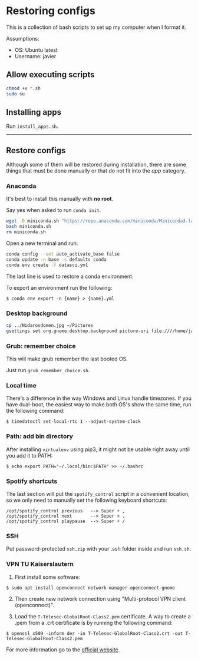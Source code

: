 # Restoring configs

This is a collection of bash scripts to set up my computer when I format it.

Assumptions:
- OS: Ubuntu latest
- Username: javier

## Allow executing scripts

```sh
chmod +x *.sh
sudo su
```

## Installing apps

Run `install_apps.sh`.

------------------------

## Restore configs

Although some of them will be restored during installation, there are some things that must be done manually or that do not fit into the _app_ category.

### Anaconda

It's best to install this manually with **no root**.

Say yes when asked to run `conda init`.

```sh
wget -O miniconda.sh "https://repo.anaconda.com/miniconda/Miniconda3-latest-Linux-x86_64.sh"
bash miniconda.sh
rm miniconda.sh
```

Open a new terminal and run:

```sh
conda config --set auto_activate_base false
conda update -n base -c defaults conda
conda env create -f datasci.yml
```

The last line is used to restore a conda environment.

To export an environment run the following:

    $ conda env export -n {name} > {name}.yml

### Desktop background

```sh
cp ../Nidarosdomen.jpg ~/Pictures
gsettings set org.gnome.desktop.background picture-uri file:////home/javier/Pictures/Nidarosdomen.jpg
```

### Grub: remember choice

This will make grub remember the last booted OS.

Just run `grub_remember_choice.sh`.

### Local time

There's a difference in the way Windows and Linux handle timezones. If you have dual-boot, the easiest way to make both OS's show the same time, run the following command:

`$ timedatectl set-local-rtc 1 --adjust-system-clock`

### Path: add bin directory

After installing `virtualenv` using pip3, it might not be usable right away until you add it to PATH:

`$ echo export PATH="~/.local/bin:$PATH" >> ~/.bashrc`

### Spotify shortcuts

The last section will put the `spotify_control` script in a convenient location, so we only need to manually set the following keyboard shortcuts:

    /opt/spotify_control previous 	--> Super + ,
    /opt/spotify_control next 	    --> Super + .
    /opt/spotify_control playpause	--> Super + /

### SSH

Put password-protected `ssh.zip` with your .ssh folder inside and run `ssh.sh`.

### VPN TU Kaiserslautern

1. First install some software:

  `$ sudo apt install openconnect network-manager-openconnect-gnome`

2. Then create new network connection using "Multi-protocol VPN client (openconnect)".

3. Load the `T-Telesec-GlobalRoot-Class2.pem` certificate. A way to create a .pem from a .crt certificate is by running the following command:

  `$ openssl x509 -inform der -in T-Telesec-GlobalRoot-Class2.crt -out T-Telesec-GlobalRoot-Class2.pem`

For more information go to the [official website](https://www.rhrk.uni-kl.de/vpn/einrichtung/linux/#c9210).
